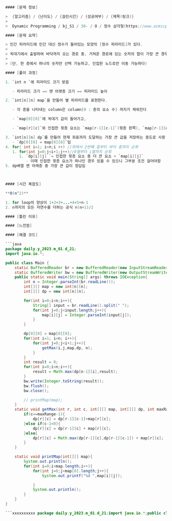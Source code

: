 ```java
#### [문제 정보]

>  {알고리즘} / {난이도} / {걸린시간} / {성공여부} / {제목(링크)}
>
>  Dynamic Programming / bj_S1 / 30- / O / 정수 삼각형(https://www.acmicpc.net/problem/1932)

#### [문제 요약]

> 인간 피라미드에 인간 대신 정수가 들어있는 모양의 [정수 피라미드]가 있다.
>
> 꼭대기에서 출발하여 바닥까지 오는 경로 중, 거쳐온 경로에 있는 숫자의 합이 가장 큰 경우 숫자의 합은?
>
> (단, 한 층에서 하나의 숫자만 선택 가능하고, 인접한 노드로만 이동 가능하다)

#### [풀이 과정]

1. `int n `에 피라미드 크기 받음 

   - 피라미드 크기 == 맨 아랫층 크기 == 피라미드 높이

2. `int[n][n] map`을 만들어 별 피라미드를 표현한다.

   - 각 층을 나타내는 column은 column[0 : 층의 요소 수] 까지가 채워진다

   - `map[0][0]`에 꼭대기 값이 들어가고, 

   - `map[r][c]`와 인접한 윗층 요소는 `map[r-1][c-1]`(윗층 왼쪽), `map[r-1][c]`(윗측 오른쪽)이다.

3. `int[n][n] dp`를 만들어 현재 좌표까지 도달하는 가장 큰 값을 저장하는 용도로 사용
   - `dp[0][0] = map[0][0]`임
4. for( int i=1; i<n;i ++) //위에서 2번째 층부터 바닥 층까지 순회
   1. for(int j=0;j<i+1;j++)//0열부터 i열까지 순회
      1. `dp[i][j] `= 인접한 윗층 요소 중 더 큰 요소 + `map[i][j]`
         - 이때 인접한 윗층 요소가 하나인 경우 있을 수 있으니 그부분 조건 걸어야함
5. dp배열 맨 아래층 중 가장 큰 값이 정답임



#### [시간 복잡도]

**O(n^2)**

1. for loop의 양상이 1+2+3+...+4+5+n-1
2. n까지의 모든 자연수를 더하는 공식 n(n+1)/2

#### [틀린 이유]

#### [느낀점]

#### [해결 코드]

```java
package daily.y_2023.m_01.d_21;
import java.io.*;

public class Main {
    static BufferedReader br = new BufferedReader(new InputStreamReader(System.in));
    static BufferedWriter bw = new BufferedWriter(new OutputStreamWriter(System.out));
    public static void main(String[] args) throws IOException{
        int n = Integer.parseInt(br.readLine());
        int[][] map = new int[n][n];
        int[][] dp = new int[n][n];

        for(int i=0;i<n;i++){
            String[] input = br.readLine().split(" ");
            for(int j=0;j<input.length;j++){
                map[i][j] = Integer.parseInt(input[j]);
            }
        }

        dp[0][0] = map[0][0];
        for(int i=1; i<n; i++){
            for(int j=0;j<i+1;j++){
                getMax(i,j,map,dp, n);
            }
        }
        int result = 0;
        for(int i=0;i<n;i++){
            result = Math.max(dp[n-1][i],result);
        }
        bw.write(Integer.toString(result));
        bw.flush();
        bw.close();

        // printMap(map);
    }
    static void getMax(int r, int c, int[][] map, int[][] dp, int maxRange){
        if(c==maxRange-1){
            dp[r][c] = dp[r-1][c-1]+map[r][c];
        }else if(c-1<0){
            dp[r][c] = dp[r-1][c] + map[r][c];
        }else{
            dp[r][c] = Math.max(dp[r-1][c],dp[r-1][c-1]) + map[r][c];
        }
    }

    static void printMap(int[][] map){
        System.out.println();
        for(int i=0;i<map.length;i++){
            for(int j=0;j<map[0].length;j++){
                System.out.printf("%d ",map[i][j]);

            }
            System.out.println();
        }
    }
}

```xxxxxxxxxx package daily.y_2023.m_01.d_21;import java.io.*;public class Main {    static BufferedReader br = new BufferedReader(new InputStreamReader(System.in));    static BufferedWriter bw = new BufferedWriter(new OutputStreamWriter(System.out));    public static void main(String[] args) throws IOException{        int n = Integer.parseInt(br.readLine());        int[][] map = new int[n][n];        int[][] dp = new int[n][n];        for(int i=0;i<n;i++){            String[] input = br.readLine().split(" ");            for(int j=0;j<input.length;j++){                map[i][j] = Integer.parseInt(input[j]);            }        }        dp[0][0] = map[0][0];        for(int i=1; i<n; i++){            for(int j=0;j<i+1;j++){                getMax(i,j,map,dp, n);            }        }        int result = 0;        for(int i=0;i<n;i++){            result = Math.max(dp[n-1][i],result);        }        bw.write(Integer.toString(result));        bw.flush();        bw.close();        // printMap(map);    }    static void getMax(int r, int c, int[][] map, int[][] dp, int maxRange){        if(c==maxRange-1){            dp[r][c] = dp[r-1][c-1]+map[r][c];        }else if(c-1<0){            dp[r][c] = dp[r-1][c] + map[r][c];        }else{            dp[r][c] = Math.max(dp[r-1][c],dp[r-1][c-1]) + map[r][c];        }    }    static void printMap(int[][] map){        System.out.println();        for(int i=0;i<map.length;i++){            for(int j=0;j<map[0].length;j++){                System.out.printf("%d ",map[i][j]);            }            System.out.println();        }    }}java
```
